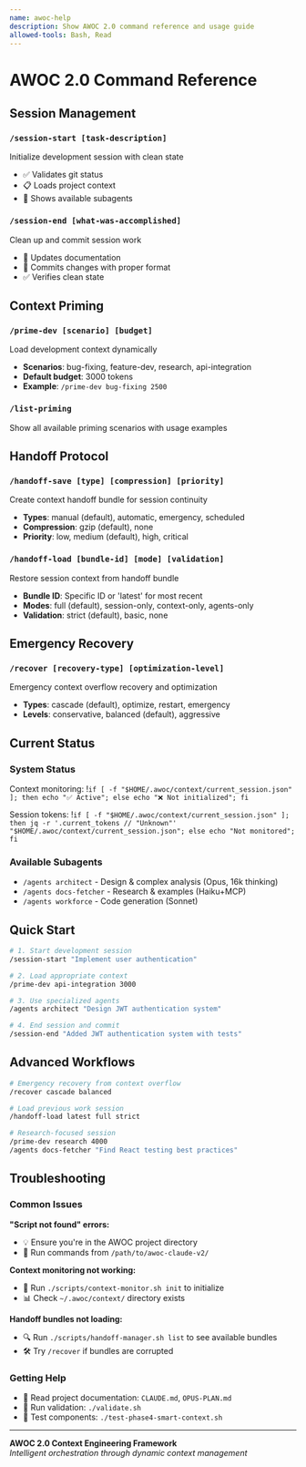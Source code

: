 ```yaml
---
name: awoc-help
description: Show AWOC 2.0 command reference and usage guide
allowed-tools: Bash, Read
---
```


# AWOC 2.0 Command Reference

## Session Management
### `/session-start [task-description]`
Initialize development session with clean state
- ✅ Validates git status  
- 📋 Loads project context
- 🤖 Shows available subagents

### `/session-end [what-was-accomplished]` 
Clean up and commit session work
- 📝 Updates documentation
- 💾 Commits changes with proper format
- ✅ Verifies clean state

## Context Priming
### `/prime-dev [scenario] [budget]`
Load development context dynamically
- **Scenarios**: bug-fixing, feature-dev, research, api-integration
- **Default budget**: 3000 tokens
- **Example**: `/prime-dev bug-fixing 2500`

### `/list-priming`
Show all available priming scenarios with usage examples

## Handoff Protocol
### `/handoff-save [type] [compression] [priority]`
Create context handoff bundle for session continuity
- **Types**: manual (default), automatic, emergency, scheduled
- **Compression**: gzip (default), none
- **Priority**: low, medium (default), high, critical

### `/handoff-load [bundle-id] [mode] [validation]`
Restore session context from handoff bundle  
- **Bundle ID**: Specific ID or 'latest' for most recent
- **Modes**: full (default), session-only, context-only, agents-only
- **Validation**: strict (default), basic, none

## Emergency Recovery
### `/recover [recovery-type] [optimization-level]`
Emergency context overflow recovery and optimization
- **Types**: cascade (default), optimize, restart, emergency
- **Levels**: conservative, balanced (default), aggressive

## Current Status
### System Status
Context monitoring: !`if [ -f "$HOME/.awoc/context/current_session.json" ]; then echo "✅ Active"; else echo "❌ Not initialized"; fi`

Session tokens: !`if [ -f "$HOME/.awoc/context/current_session.json" ]; then jq -r '.current_tokens // "Unknown"' "$HOME/.awoc/context/current_session.json"; else echo "Not monitored"; fi`

### Available Subagents
- `/agents architect` - Design & complex analysis (Opus, 16k thinking)
- `/agents docs-fetcher` - Research & examples (Haiku+MCP)  
- `/agents workforce` - Code generation (Sonnet)

## Quick Start
```bash
# 1. Start development session
/session-start "Implement user authentication"

# 2. Load appropriate context
/prime-dev api-integration 3000

# 3. Use specialized agents
/agents architect "Design JWT authentication system"

# 4. End session and commit
/session-end "Added JWT authentication system with tests"
```

## Advanced Workflows
```bash
# Emergency recovery from context overflow
/recover cascade balanced

# Load previous work session  
/handoff-load latest full strict

# Research-focused session
/prime-dev research 4000
/agents docs-fetcher "Find React testing best practices"
```

## Troubleshooting

### Common Issues
**"Script not found" errors:**
- 💡 Ensure you're in the AWOC project directory
- 📖 Run commands from `/path/to/awoc-claude-v2/`

**Context monitoring not working:**
- 🔧 Run `./scripts/context-monitor.sh init` to initialize
- 📊 Check `~/.awoc/context/` directory exists

**Handoff bundles not loading:**
- 🔍 Run `./scripts/handoff-manager.sh list` to see available bundles
- 🛠️ Try `/recover` if bundles are corrupted

### Getting Help
- 📖 Read project documentation: `CLAUDE.md`, `OPUS-PLAN.md`
- 🔧 Run validation: `./validate.sh`
- 🧪 Test components: `./test-phase4-smart-context.sh`

---

**AWOC 2.0 Context Engineering Framework**  
*Intelligent orchestration through dynamic context management*